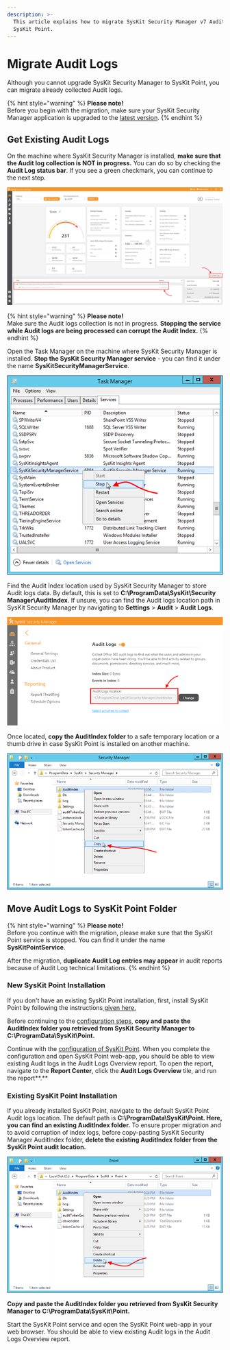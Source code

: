 ```yaml
---
description: >-
  This article explains how to migrate SysKit Security Manager v7 Audit logs to
  SysKit Point.
---
```


# Migrate Audit Logs

Although you cannot upgrade SysKit Security Manager to SysKit Point, you can migrate already collected Audit logs.

{% hint style="warning" %}
**Please note!**  
Before you begin with the migration, make sure your SysKit Security Manager application is upgraded to the [latest version](https://docs.syskit.com/security-manager/product-updates/security-manager-7-1-0-release-note).
{% endhint %}

## Get Existing Audit Logs

On the machine where SysKit Security Manager is installed, **make sure that the Audit log collection is NOT in progress.** You can do so by checking the **Audit Log status bar**. If you see a green checkmark, you can continue to the next step.

![SysKit Security Manager - Audit Log status bar](../.gitbook/assets/migrate-audit-logs_ssm-audit-log-status-bar%20%281%29.png)

{% hint style="warning" %}
**Please note!**  
Make sure the Audit logs collection is not in progress. **Stopping the service while Audit logs are being processed can corrupt the Audit Index.**
{% endhint %}

Open the Task Manager on the machine where SysKit Security Manager is installed. **Stop the SysKit Security Manager service** - you can find it under the name **SysKitSecurityManagerService**.

![Task Manager - Stopping SysKitSecurityManagerService](../.gitbook/assets/migrate-audit-logs_stop-ssm-service.png)

Find the Audit Index location used by SysKit Security Manager to store Audit logs data. By default, this is set to **C:\ProgramData\SysKit\Security Manager\AuditIndex**. If unsure, you can find the Audit logs location path in SysKit Security Manager by navigating to **Settings** &gt; **Audit** &gt; **Audit Logs**.

![SysKit Security Manager - Audit logs location](../.gitbook/assets/migrate-audit-logs_ssm-audit-logs-location.png)

Once located, **copy the AuditIndex folder** to a safe temporary location or a thumb drive in case SysKit Point is installed on another machine. 

![Copying the located AuditIndex folder](../.gitbook/assets/migrate-audit-logs_copy-audit-index.png)

## Move Audit Logs to SysKit Point Folder

{% hint style="warning" %}
**Please note!**  
Before you continue with the migration, please make sure that the SysKit Point service is stopped. You can find it under the name **SysKitPointService**.

After the migration, **duplicate Audit Log entries may appear** in audit reports because of Audit Log technical limitations.
{% endhint %}

### **New SysKit Point Installation**

If you don't have an existing SysKit Point installation, first, install SysKit Point by following the instructions[ given here.](../installation-and-configuration/install-syskit-point.md)

Before continuing to the [configuration steps](../installation-and-configuration/configure-syskit-point.md), **copy and paste the AuditIndex folder you retrieved from SysKit Security Manager to** **C:\ProgramData\SysKit\Point.** 

Continue with the [configuration of SysKit Point](../installation-and-configuration/configure-syskit-point.md). When you complete the configuration and open SysKit Point web-app, you should be able to view existing Audit logs in the Audit Logs Overview report. To open the report, navigate to the **Report Center**, click the **Audit Logs Overview** tile, and run the report**.**

### Existing SysKit Point Installation

If you already installed SysKit Point, navigate to the default SysKit Point Audit logs location. The default path is **C:\ProgramData\SysKit\Point. Here, you can find an existing AuditIndex folder.** To ensure proper migration and to avoid corruption of index logs, before copy-pasting SysKit Security Manager AuditIndex folder, **delete the existing AuditIndex folder from the SysKit Point audit location.**

![Deleting the existing SysKit Point AuditIndex folder](../.gitbook/assets/migrate-audit-logs_delete-point-audit-index.png)

**Copy and paste the AuditIndex folder you retrieved from SysKit Security Manager to** **C:\ProgramData\SysKit\Point.** 

Start the SysKit Point service and open the SysKit Point web-app in your web browser. You should be able to view existing Audit logs in the Audit Logs Overview report. 

